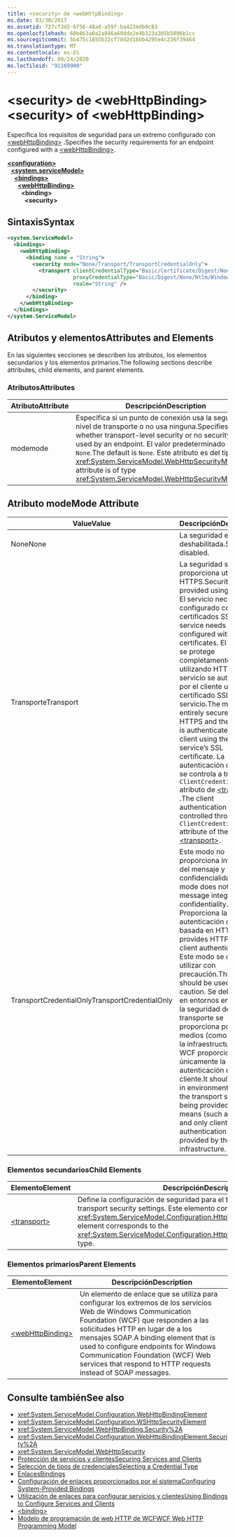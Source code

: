 ```yaml
---
title: <security> de <webHttpBinding>
ms.date: 03/30/2017
ms.assetid: 727cf3d2-6f56-48ad-a59f-ba423edb9c83
ms.openlocfilehash: 60b863a0a2a846a60dde2e4b323a305b5096b1cc
ms.sourcegitcommit: 5b475c1855b32cf78d2d1bbb4295e4c236f39464
ms.translationtype: MT
ms.contentlocale: es-ES
ms.lasthandoff: 09/24/2020
ms.locfileid: "91169900"
---
```

# <a name="security-of-webhttpbinding"></a><span data-ttu-id="e20f4-102">\<security> de \<webHttpBinding></span><span class="sxs-lookup"><span data-stu-id="e20f4-102">\<security> of \<webHttpBinding></span></span>

<span data-ttu-id="e20f4-103">Especifica los requisitos de seguridad para un extremo configurado con [\<webHttpBinding>](webhttpbinding.md) .</span><span class="sxs-lookup"><span data-stu-id="e20f4-103">Specifies the security requirements for an endpoint configured with a [\<webHttpBinding>](webhttpbinding.md).</span></span>  
  
[**\<configuration>**](../configuration-element.md)\
&nbsp;&nbsp;[**\<system.serviceModel>**](system-servicemodel.md)\
&nbsp;&nbsp;&nbsp;&nbsp;[**\<bindings>**](bindings.md)\
&nbsp;&nbsp;&nbsp;&nbsp;&nbsp;&nbsp;[**\<webHttpBinding>**](webhttpbinding.md)\
&nbsp;&nbsp;&nbsp;&nbsp;&nbsp;&nbsp;&nbsp;&nbsp;**\<binding>**\
&nbsp;&nbsp;&nbsp;&nbsp;&nbsp;&nbsp;&nbsp;&nbsp;&nbsp;&nbsp;**\<security>**  
  
## <a name="syntax"></a><span data-ttu-id="e20f4-104">Sintaxis</span><span class="sxs-lookup"><span data-stu-id="e20f4-104">Syntax</span></span>  
  
```xml  
<system.ServiceModel>
  <bindings>
    <webHttpBinding>
      <binding name = "String">
        <security mode="None/Transport/TransportCredentialOnly">
          <transport clientCredentialType="Basic/Certificate/Digest/None/Ntlm/Windows"
                     proxyCredentialType="Basic/Digest/None/Ntlm/Windows"
                     realm="String" />
        </security>
      </binding>
    </webHttpBinding>
  </bindings>
</system.ServiceModel>
```  
  
## <a name="attributes-and-elements"></a><span data-ttu-id="e20f4-105">Atributos y elementos</span><span class="sxs-lookup"><span data-stu-id="e20f4-105">Attributes and Elements</span></span>  

 <span data-ttu-id="e20f4-106">En las siguientes secciones se describen los atributos, los elementos secundarios y los elementos primarios.</span><span class="sxs-lookup"><span data-stu-id="e20f4-106">The following sections describe attributes, child elements, and parent elements.</span></span>  
  
### <a name="attributes"></a><span data-ttu-id="e20f4-107">Atributos</span><span class="sxs-lookup"><span data-stu-id="e20f4-107">Attributes</span></span>  
  
|<span data-ttu-id="e20f4-108">Atributo</span><span class="sxs-lookup"><span data-stu-id="e20f4-108">Attribute</span></span>|<span data-ttu-id="e20f4-109">Descripción</span><span class="sxs-lookup"><span data-stu-id="e20f4-109">Description</span></span>|  
|---------------|-----------------|  
|<span data-ttu-id="e20f4-110">mode</span><span class="sxs-lookup"><span data-stu-id="e20f4-110">mode</span></span>|<span data-ttu-id="e20f4-111">Especifica si un punto de conexión usa la seguridad a nivel de transporte o no usa ninguna.</span><span class="sxs-lookup"><span data-stu-id="e20f4-111">Specifies whether transport-level security or no security is used by an endpoint.</span></span> <span data-ttu-id="e20f4-112">El valor predeterminado es `None`.</span><span class="sxs-lookup"><span data-stu-id="e20f4-112">The default is `None`.</span></span> <span data-ttu-id="e20f4-113">Este atributo es del tipo <xref:System.ServiceModel.WebHttpSecurityMode>.</span><span class="sxs-lookup"><span data-stu-id="e20f4-113">This attribute is of type <xref:System.ServiceModel.WebHttpSecurityMode>.</span></span>|  
  
## <a name="mode-attribute"></a><span data-ttu-id="e20f4-114">Atributo mode</span><span class="sxs-lookup"><span data-stu-id="e20f4-114">Mode Attribute</span></span>  
  
|<span data-ttu-id="e20f4-115">Value</span><span class="sxs-lookup"><span data-stu-id="e20f4-115">Value</span></span>|<span data-ttu-id="e20f4-116">Descripción</span><span class="sxs-lookup"><span data-stu-id="e20f4-116">Description</span></span>|  
|-----------|-----------------|  
|<span data-ttu-id="e20f4-117">None</span><span class="sxs-lookup"><span data-stu-id="e20f4-117">None</span></span>|<span data-ttu-id="e20f4-118">La seguridad está deshabilitada.</span><span class="sxs-lookup"><span data-stu-id="e20f4-118">Security is disabled.</span></span>|  
|<span data-ttu-id="e20f4-119">Transporte</span><span class="sxs-lookup"><span data-stu-id="e20f4-119">Transport</span></span>|<span data-ttu-id="e20f4-120">La seguridad se proporciona utilizando HTTPS.</span><span class="sxs-lookup"><span data-stu-id="e20f4-120">Security is provided using HTTPS.</span></span> <span data-ttu-id="e20f4-121">El servicio necesita ser configurado con certificados SSL.</span><span class="sxs-lookup"><span data-stu-id="e20f4-121">The service needs to be configured with SSL certificates.</span></span> <span data-ttu-id="e20f4-122">El mensaje se protege completamente utilizando HTTPS y el servicio se autentica por el cliente usando el certificado SSL del servicio.</span><span class="sxs-lookup"><span data-stu-id="e20f4-122">The message is entirely secured using HTTPS and the service is authenticated by the client using the service’s SSL certificate.</span></span> <span data-ttu-id="e20f4-123">La autenticación del cliente se controla a través del `ClientCredentialType` atributo de [\<transport>](transport-of-webhttpbinding.md) .</span><span class="sxs-lookup"><span data-stu-id="e20f4-123">The client authentication is controlled through the `ClientCredentialType` attribute of the [\<transport>](transport-of-webhttpbinding.md).</span></span>|  
|<span data-ttu-id="e20f4-124">TransportCredentialOnly</span><span class="sxs-lookup"><span data-stu-id="e20f4-124">TransportCredentialOnly</span></span>|<span data-ttu-id="e20f4-125">Este modo no proporciona integridad del mensaje y confidencialidad.</span><span class="sxs-lookup"><span data-stu-id="e20f4-125">This mode does not provide message integrity and confidentiality.</span></span> <span data-ttu-id="e20f4-126">Proporciona la autenticación del cliente basada en HTTP.</span><span class="sxs-lookup"><span data-stu-id="e20f4-126">It provides HTTP-based client authentication.</span></span> <span data-ttu-id="e20f4-127">Este modo se debe utilizar con precaución.</span><span class="sxs-lookup"><span data-stu-id="e20f4-127">This mode should be used with caution.</span></span> <span data-ttu-id="e20f4-128">Se debe usar en entornos en los que la seguridad de transporte se proporciona por otros medios (como IPSec) y la infraestructura de WCF proporciona únicamente la autenticación del cliente.</span><span class="sxs-lookup"><span data-stu-id="e20f4-128">It should be used in environments where the transport security is being provided by other means (such as IPSec) and only client authentication is provided by the WCF infrastructure.</span></span>|  
  
### <a name="child-elements"></a><span data-ttu-id="e20f4-129">Elementos secundarios</span><span class="sxs-lookup"><span data-stu-id="e20f4-129">Child Elements</span></span>  
  
|<span data-ttu-id="e20f4-130">Elemento</span><span class="sxs-lookup"><span data-stu-id="e20f4-130">Element</span></span>|<span data-ttu-id="e20f4-131">Descripción</span><span class="sxs-lookup"><span data-stu-id="e20f4-131">Description</span></span>|  
|-------------|-----------------|  
|[\<transport>](transport-of-webhttpbinding.md)|<span data-ttu-id="e20f4-132">Define la configuración de seguridad para el transporte.</span><span class="sxs-lookup"><span data-stu-id="e20f4-132">Defines the transport security settings.</span></span> <span data-ttu-id="e20f4-133">Este elemento corresponde al tipo <xref:System.ServiceModel.Configuration.HttpTransportSecurityElement>.</span><span class="sxs-lookup"><span data-stu-id="e20f4-133">This element corresponds to the <xref:System.ServiceModel.Configuration.HttpTransportSecurityElement> type.</span></span>|  
  
### <a name="parent-elements"></a><span data-ttu-id="e20f4-134">Elementos primarios</span><span class="sxs-lookup"><span data-stu-id="e20f4-134">Parent Elements</span></span>  
  
|<span data-ttu-id="e20f4-135">Elemento</span><span class="sxs-lookup"><span data-stu-id="e20f4-135">Element</span></span>|<span data-ttu-id="e20f4-136">Descripción</span><span class="sxs-lookup"><span data-stu-id="e20f4-136">Description</span></span>|  
|-------------|-----------------|  
|[\<webHttpBinding>](webhttpbinding.md)|<span data-ttu-id="e20f4-137">Un elemento de enlace que se utiliza para configurar los extremos de los servicios Web de Windows Communication Foundation (WCF) que responden a las solicitudes HTTP en lugar de a los mensajes SOAP.</span><span class="sxs-lookup"><span data-stu-id="e20f4-137">A binding element that is used to configure endpoints for Windows Communication Foundation (WCF) Web services that respond to HTTP requests instead of SOAP messages.</span></span>|  
  
## <a name="see-also"></a><span data-ttu-id="e20f4-138">Consulte también</span><span class="sxs-lookup"><span data-stu-id="e20f4-138">See also</span></span>

- <xref:System.ServiceModel.Configuration.WebHttpBindingElement>
- <xref:System.ServiceModel.Configuration.WSHttpSecurityElement>
- <xref:System.ServiceModel.WebHttpBinding.Security%2A>
- <xref:System.ServiceModel.Configuration.WebHttpBindingElement.Security%2A>
- <xref:System.ServiceModel.WebHttpSecurity>
- [<span data-ttu-id="e20f4-139">Protección de servicios y clientes</span><span class="sxs-lookup"><span data-stu-id="e20f4-139">Securing Services and Clients</span></span>](../../../wcf/feature-details/securing-services-and-clients.md)
- [<span data-ttu-id="e20f4-140">Selección de tipos de credenciales</span><span class="sxs-lookup"><span data-stu-id="e20f4-140">Selecting a Credential Type</span></span>](../../../wcf/feature-details/selecting-a-credential-type.md)
- [<span data-ttu-id="e20f4-141">Enlaces</span><span class="sxs-lookup"><span data-stu-id="e20f4-141">Bindings</span></span>](../../../wcf/bindings.md)
- [<span data-ttu-id="e20f4-142">Configuración de enlaces proporcionados por el sistema</span><span class="sxs-lookup"><span data-stu-id="e20f4-142">Configuring System-Provided Bindings</span></span>](../../../wcf/feature-details/configuring-system-provided-bindings.md)
- [<span data-ttu-id="e20f4-143">Utilización de enlaces para configurar servicios y clientes</span><span class="sxs-lookup"><span data-stu-id="e20f4-143">Using Bindings to Configure Services and Clients</span></span>](../../../wcf/using-bindings-to-configure-services-and-clients.md)
- [\<binding>](bindings.md)
- [<span data-ttu-id="e20f4-144">Modelo de programación de web HTTP de WCF</span><span class="sxs-lookup"><span data-stu-id="e20f4-144">WCF Web HTTP Programming Model</span></span>](../../../wcf/feature-details/wcf-web-http-programming-model.md)
